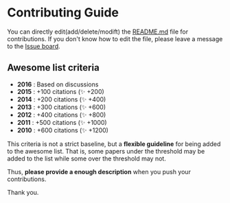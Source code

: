 # Contributing Guide

You can directly edit(add/delete/modift) the [README.md](https://github.com/terryum/awesome-deep-learning-papers/blob/master/README.md) file for contributions. 
If you don't know how to edit the file, please leave a message to the [Issue board](https://github.com/terryum/awesome-deep-learning-papers/issues). 

## Awesome list criteria

- **2016** :  Based on discussions
- **2015** :  +100 citations (:sparkles: +200)
- **2014** :  +200 citations (:sparkles: +400)
- **2013** :  +300 citations (:sparkles: +600)
- **2012** :  +400 citations (:sparkles: +800)
- **2011** :  +500 citations (:sparkles: +1000)
- **2010** :  +600 citations (:sparkles: +1200)

This criteria is not a strict baseline, but a **flexible guideline** for being added to the awesome list. 
That is, some papers under the threshold may be added to the list while some over the threshold may not.

Thus, **please provide a enough description** when you push your contributions.

Thank you.

